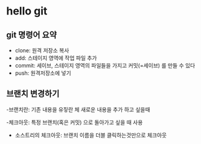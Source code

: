 # hello git

## git 명령어 요약

- clone: 원격 저장소 복사
- add:  스테이지 영역에 작업 파일 추가
- commit: 세이브, 스테이지 영역의 파일들을 가지고 커밋(=세이브) 를 만들 수 있다
- push: 원격저장소에 넣기


## 브랜치 변경하기

-브랜치란: 기존 내용을 유짛란 체 새로운 내용을 추가 하고 싶을때

-체크아웃: 특정 브랜치(혹은 커밋) 으로 돌아가고 싶을 때 사용

- 소스트리의 체크아웃: 브랜치 이름을 더블 클릭하는것만으로 체크아웃
